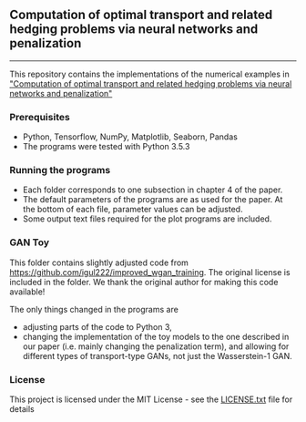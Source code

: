 ## Computation of optimal transport and related hedging problems via neural networks and penalization
____________________________

This repository contains the implementations of the numerical examples in ["Computation of optimal transport and related hedging problems via neural networks and penalization"](https://arxiv.org/abs/1802.08539)

### Prerequisites

- Python, Tensorflow, NumPy, Matplotlib, Seaborn, Pandas
- The programs were tested with Python 3.5.3

### Running the programs

- Each folder corresponds to one subsection in chapter 4 of the paper.
- The default parameters of the programs are as used for the paper. At the bottom of each file, parameter values can be adjusted.
- Some output text files required for the plot programs are included. 

### GAN Toy
This folder contains slightly adjusted code from https://github.com/igul222/improved_wgan_training.
The original license is included in the folder. We thank the original author for making this code available!

The only things changed in the programs are
- adjusting parts of the code to Python 3,
- changing the implementation of the toy models to the one described in our paper (i.e. mainly changing the penalization term), and allowing for different types of transport-type GANs, not just the Wasserstein-1 GAN.

### License

This project is licensed under the MIT License - see the [LICENSE.txt](LICENSE.txt) file for details